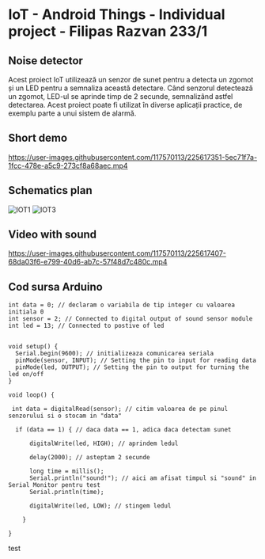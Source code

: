 # IoT - Android Things - Individual project - Filipas Razvan 233/1

## Noise detector
  Acest proiect IoT utilizează un senzor de sunet pentru a detecta un zgomot și un LED pentru a semnaliza această detectare. Când senzorul detectează un zgomot, LED-ul se aprinde timp de 2 secunde, semnalizând astfel detectarea. Acest proiect poate fi utilizat în diverse aplicații practice, de exemplu parte a unui sistem de alarmă.

## Short demo
https://user-images.githubusercontent.com/117570113/225617351-5ec71f7a-1fcc-478e-a5c9-273cf8a68aec.mp4

## Schematics plan

![IOT1](https://user-images.githubusercontent.com/117570113/225619161-951a2ce4-aad2-4b8d-a663-84b9eaae799e.jpg)
![IOT3](https://user-images.githubusercontent.com/117570113/225619170-9ceba6e8-06e6-4812-801c-68fd56be0a04.gif)

## Video with sound

https://user-images.githubusercontent.com/117570113/225617407-68da03f6-e799-40d6-ab7c-57f48d7c480c.mp4

## Cod sursa Arduino

```
int data = 0; // declaram o variabila de tip integer cu valoarea initiala 0
int sensor = 2; // Connected to digital output of sound sensor module
int led = 13; // Connected to postive of led


void setup() {
  Serial.begin(9600); // initializeaza comunicarea seriala
  pinMode(sensor, INPUT); // Setting the pin to input for reading data
  pinMode(led, OUTPUT); // Setting the pin to output for turning the led on/off
}

void loop() {
 
 int data = digitalRead(sensor); // citim valoarea de pe pinul senzorului si o stocam in "data"

  if (data == 1) { // daca data == 1, adica daca detectam sunet
      
      digitalWrite(led, HIGH); // aprindem ledul
      
      delay(2000); // asteptam 2 secunde
      
      long time = millis();
      Serial.println("sound!"); // aici am afisat timpul si "sound" in Serial Monitor pentru test
      Serial.println(time);
      
      digitalWrite(led, LOW); // stingem ledul

    }

}
```

test
